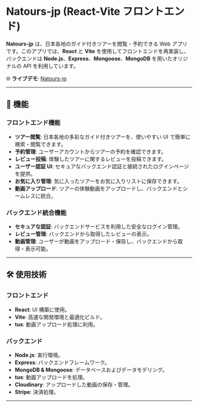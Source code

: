 # Natours-jp (React-Vite フロントエンド)

**Natours-jp** は、日本各地のガイド付きツアーを閲覧・予約できる Web アプリです。このアプリでは、**React** と **Vite** を使用してフロントエンドを再実装し、バックエンドは **Node.js**、**Express**、**Mongoose**、**MongoDB** を用いたオリジナルの API を利用しています。

🌐 **ライブデモ**: [Natours-jp](https://natours-jp.vercel.app/)

---

## 🚀 機能

### フロントエンド機能

- **ツアー閲覧**: 日本各地の多彩なガイド付きツアーを、使いやすい UI で簡単に検索・閲覧できます。
- **予約管理**: ユーザーアカウントからツアーの予約を確認できます。
- **レビュー投稿**: 体験したツアーに関するレビューを投稿できます。
- **ユーザー認証 UI**: セキュアなバックエンド認証と接続されたログインページを提供。
- **お気に入り管理**: 気に入ったツアーをお気に入りリストに保存できます。
- **動画アップロード**: ツアーの体験動画をアップロードし、バックエンドとシームレスに統合。

### バックエンド統合機能

- **セキュアな認証**: バックエンドサービスを利用した安全なログイン管理。
- **レビュー管理**: バックエンドから取得したレビューの表示。
- **動画管理**: ユーザーが動画をアップロード・保存し、バックエンドから取得・表示可能。

---

## 🛠️ 使用技術

### フロントエンド

- **React**: UI 構築に使用。
- **Vite**: 高速な開発環境と最適化ビルド。
- **tus**: 動画アップロード処理に利用。

### バックエンド

- **Node.js**: 実行環境。
- **Express**: バックエンドフレームワーク。
- **MongoDB & Mongoose**: データベースおよびデータモデリング。
- **tus**: 動画アップロードを処理。
- **Cloudinary**: アップロードした動画の保存・管理。
- **Stripe**: 決済処理。

---
